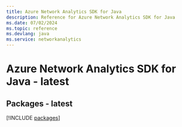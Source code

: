 ```yaml
---
title: Azure Network Analytics SDK for Java
description: Reference for Azure Network Analytics SDK for Java
ms.date: 07/02/2024
ms.topic: reference
ms.devlang: java
ms.service: networkanalytics
---
```

# Azure Network Analytics SDK for Java - latest
## Packages - latest
[!INCLUDE [packages](network-analytics-index.md)]